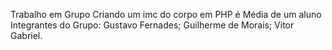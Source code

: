 Trabalho em Grupo Criando um imc do corpo em PHP
é Média de um aluno 
Integrantes do Grupo: 
Gustavo Fernades; 
Guilherme de Morais;
Vitor Gabriel.
